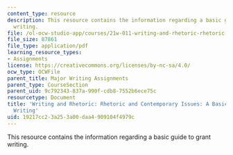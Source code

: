 ```yaml
---
content_type: resource
description: This resource contains the information regarding a basic guide to grant
  writing.
file: /ol-ocw-studio-app/courses/21w-011-writing-and-rhetoric-rhetoric-and-contemporary-issues-fall-2015/19217cc23a253a00daa4909104f4979c_MIT21W_011F15_grant.pdf
file_size: 87861
file_type: application/pdf
learning_resource_types:
- Assignments
license: https://creativecommons.org/licenses/by-nc-sa/4.0/
ocw_type: OCWFile
parent_title: Major Writing Assignments
parent_type: CourseSection
parent_uid: 9c792343-837a-990f-cdb8-7552b6ece75c
resourcetype: Document
title: 'Writing and Rhetoric: Rhetoric and Contemporary Issues: A Basic Guide to Grant
  Writing'
uid: 19217cc2-3a25-3a00-daa4-909104f4979c
---
```

This resource contains the information regarding a basic guide to grant writing.